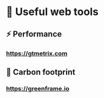 # 🧰 Useful web tools

## ⚡ Performance
### https://gtmetrix.com

## 🌱 Carbon footprint
### https://greenframe.io

